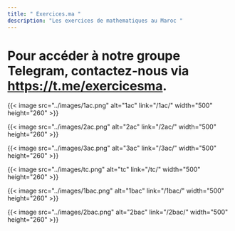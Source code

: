 ```yaml
---
title: " Exercices.ma "
description: "Les exercices de mathematiques au Maroc "
---
```

# Pour accéder à notre groupe Telegram, contactez-nous via https://t.me/exercicesma.

{{< image src="../images/1ac.png" alt="1ac" link="/1ac/" width="500" height="260" >}}

{{< image src="../images/2ac.png" alt="2ac" link="/2ac/" width="500" height="260" >}}

{{< image src="../images/3ac.png" alt="3ac" link="/3ac/" width="500" height="260" >}}

{{< image src="../images/tc.png" alt="tc" link="/tc/" width="500" height="260" >}}

{{< image src="../images/1bac.png" alt="1bac" link="/1bac/" width="500" height="260" >}}

{{< image src="../images/2bac.png" alt="2bac" link="/2bac/" width="500" height="260" >}}

